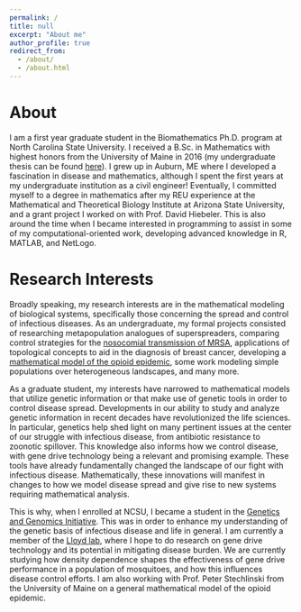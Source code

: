 ```yaml
---
permalink: /
title: null
excerpt: "About me"
author_profile: true
redirect_from: 
  - /about/
  - /about.html
---
```



<h1>
About
</h1>

<p> I am a first year graduate student in the Biomathematics 
Ph.D. program at North Carolina State University. I received a B.Sc. in 
Mathematics with highest honors from the University of Maine in 2016 (my undergraduate
thesis can be found <a href="https://digitalcommons.library.umaine.edu/honors/630/">here</a>). 
I grew up in Auburn, ME where
I developed a fascination in disease and mathematics, although I spent the first
years at my undergraduate institution as a civil engineer! Eventually, I 
committed myself to a degree in mathematics after my REU experience at the 
Mathematical and Theoretical Biology Institute at Arizona State University, 
and a grant project I worked on with Prof. David Hiebeler. This is also around
the time when I became interested in programming to assist in some of my 
computational-oriented work, developing advanced knowledge in R, MATLAB, and 
NetLogo. </p>

<h1>
Research Interests
</h1>

<p>
Broadly speaking, my research interests are in the mathematical modeling 
of biological systems, specifically those concerning the spread and control 
of infectious diseases. As an undergraduate, my formal projects consisted
of researching metapopulation analogues of superspreaders, comparing control strategies
for the <a href="https://arxiv.org/abs/1911.07711">nosocomial transmission of MRSA</a>, applications of topological
concepts to aid in the diagnosis of breast cancer, developing a <a href="https://digitalcommons.library.umaine.edu/honors/630/">mathematical model of the opioid epidemic</a>,
some work modeling simple
populations over heterogeneous landscapes, and many more. 
</p>

<p>
As a graduate student, my interests have narrowed to mathematical models that utilize genetic information
or that make use of genetic tools in order to control disease spread. Developments in our ability 
to study and analyze genetic information in recent decades have 
revolutionized the life sciences. In particular, genetics help shed light on many pertinent 
issues at the center of our struggle with infectious disease, from antibiotic resistance 
to zoonotic spillover. This knowledge also informs how we control disease, with gene 
drive technology being a relevant and promising example. These tools have already fundamentally changed the landscape of our fight with infectious 
disease. Mathematically, these innovations will manifest in changes to how we model disease spread and 
give rise to new systems requiring mathematical analysis. 
</p>

This is why, when I enrolled at NCSU, I became a student in the 
<a href="https://ggi.ncsu.edu/">Genetics and Genomics Initiative</a>. This was in order to enhance my 
understanding of the genetic basis of infectious disease and life in general. I am currently a 
member of the <a href="http://alun.math.ncsu.edu/">Lloyd lab</a>, where I hope to do research on
gene drive technology and its potential in mitigating disease burden. We are currently studying how 
density dependence shapes the effectiveness of gene drive performance in a population of mosquitoes,
and how this influences disease control efforts. I am also working with Prof. Peter Stechlinski 
from the University of Maine on a general mathematical model of the opioid epidemic. 

